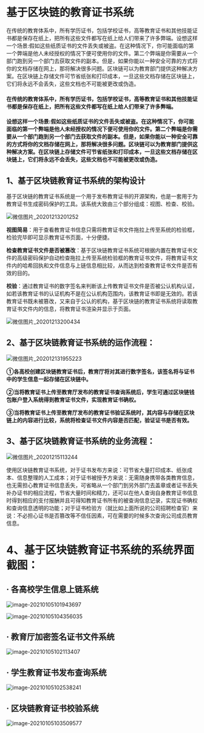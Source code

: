 # 基于区块链的教育证书系统



​       在传统的教育体系中，所有学历证书，包括学校证书，高等教育证书和其他技能证书都是保存在纸上，把所有这些文件都写在纸上给人们带来了许多弊端。设想这样一个场景:假如这些纸质证书的文件丢失或被盗。在这种情况下，你可能面临的第一个弊端是他人未经授权的情况下便可使用你的文件。第二个弊端是你需要从一个部门跑到另一个部门去获取文件的副本。但是，如果你能以一种安全可靠的方式将你的文档存储在网上，那将解决很多问题。区块链可以为教育部门提供这种解决方案。在区块链上存储文件可节省纸张和打印成本，一旦这些文档存储在区块链上，它们将永远不会丢失，这些文档也不可能被更改或伪造。



#### 		在传统的教育体系中，所有学历证书，包括学校证书，高等教育证书和其他技能证书都是保存在纸上，把所有这些文件都写在纸上给人们带来了许多弊端。

#### 		设想这样一个场景:假如这些纸质证书的文件丢失或被盗。在这种情况下，你可能面临的第一个弊端是他人未经授权的情况下便可使用你的文件。第二个弊端是你需要从一个部门跑到另一个部门去获取文件的副本。但是，如果你能以一种安全可靠的方式将你的文档存储在网上，那将解决很多问题。区块链可以为教育部门提供这种解决方案。在区块链上存储文件可节省纸张和打印成本，一旦这些文档存储在区块链上，它们将永远不会丢失，这些文档也不可能被更改或伪造。



## 1、基于区块链教育证书系统的架构设计

基于区块链的教育证书系统是一个用于发布教育证书的开源架构，也是一套用于为教育证书生成密码保护的工具。该系统大致由三个部分组成：视图、检查、校验。  

![微信图片_20201213201252](https://i.loli.net/2020/12/13/UgmIVsaYx7j6TAC.png)

**视图简易**：用于查看教育证书信息只需将教育证书文件拖拉上传至系统的检验框，检验完毕即可显示教育证书页面，十分便捷。

**检查教育证书文件是否被篡改**：基于区块链教育证书系统可根据内置在教育证书文件的高级密码保护自动检查拖拉上传至系统检验框的教育证书文件，将教育证书文件内的哈希回执和文件信息与上链信息相比较，从而达到检查教育证书文件是否有效的目的。

**校验**：通过教育证书的数字签名来判断该上传教育证书文件是否被公认机构认证，如若该教育证书的认证机构不是在公认机构范围内，该教育证书即是无效的。若该教育证书既未被篡改，又来自于公认的机构，基于区块链的教育证书系统将读取教育证书文件内的信息，将教育证书渲染并显示于页面。

![微信图片_20201213200434](https://i.loli.net/2020/12/15/xPD7lUfOpLnvQKe.png)



## 2、基于区块链教育证书系统的运作流程：



![微信图片_202012131955223](https://i.loli.net/2020/12/14/Bmp4CeVgG7qIvMY.png)

**①各高校创建区块链教育证书后，教育厅将对其进行数字签名，该签名将与证书中的学生信息一起存储在区块链中。**

**②当将教育证书上传至教育厅发布的教育证书查询系统后，学生可通过区块链钱包账户登入系统得到教育证书文件，实现教育证书确权。**

**③当将教育证书上传至教育厅发布的教育证书验证系统时，其内容与存储在区块链上的内容进行比较，系统将检查证书文件内容是否匹配，验证证书是否有效。**



## 3、基于区块链教育证书系统的业务流程：

![微信图片_20201215113244](https://i.loli.net/2020/12/15/fEM1niXqA9soRlH.png)

使用区块链教育证书系统，对于证书发布方来说：可节省大量打印成本、纸张成本、信息整理的人工成本；对于证书被授予方来说：无需随身携带各类教育信息，也无需担心教育证书信息丢失，可省略从一个部门到另外部门去盖章或者证书丢失补办证书的相应流程，节省大量时间和精力，还可以在他人查询自身教育证书信息时得到相应的支付报酬并且可得知教育证书所有的被查询信息记录，实现证书确权和查询信息透明的功能；对于证书检验方（就比如上面所说的公司招聘检查官）来说：不必担心证书是否篡改等不信任因素，可在需要的时候多次查询公司成员教育信息。



# 4、基于区块链教育证书系统的系统界面截图：

## · 各高校学生信息上链系统



![image-20210105101943697](https://i.loli.net/2021/01/05/46pSQIsqXH73xwK.png)



![image-20210105104356035](https://i.loli.net/2021/01/05/jEYrhL4KGfdpXAw.png)



## · 教育厅加密签名证书文件系统



![image-20210105102113407](https://i.loli.net/2021/01/05/HRfbkoU5Qj1F7Ta.png)



## · 学生教育证书发布查询系统



![image-20210105102538241](https://i.loli.net/2021/01/05/vCfa8cyRJnimseD.png)



## · 区块链教育证书校验系统



![image-20210105103509577](https://i.loli.net/2021/01/05/hiYIUpyxQ3k2JAO.png)



